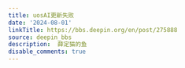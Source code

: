 ```yaml
---
title: uosAI更新失败
date: '2024-08-01'
linkTitle: https://bbs.deepin.org/en/post/275888
source: deepin_bbs
description:  薛定猫的鱼 
disable_comments: true
---
```


